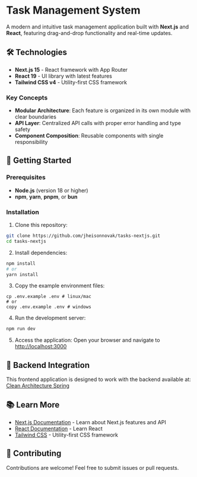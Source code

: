 # Task Management System

A modern and intuitive task management application built with **Next.js** and **React**, featuring drag-and-drop functionality and real-time updates.

## 🛠 Technologies

-   **Next.js 15** - React framework with App Router
-   **React 19** - UI library with latest features
-   **Tailwind CSS v4** - Utility-first CSS framework

### Key Concepts

-   **Modular Architecture**: Each feature is organized in its own module with clear boundaries
-   **API Layer**: Centralized API calls with proper error handling and type safety
-   **Component Composition**: Reusable components with single responsibility

## 🚀 Getting Started

### Prerequisites

-   **Node.js** (version 18 or higher)
-   **npm**, **yarn**, **pnpm**, or **bun**

### Installation

1. Clone this repository:

```bash
git clone https://github.com/jheisonnovak/tasks-nextjs.git
cd tasks-nextjs
```

2. Install dependencies:

```bash
npm install
# or
yarn install
```

3. Copy the example environment files:

```
cp .env.example .env # linux/mac
# or
copy .env.example .env # windows
```

4. Run the development server:

```bash
npm run dev
```

5. Access the application:
   Open your browser and navigate to [http://localhost:3000](http://localhost:3000)

## 🔗 Backend Integration

This frontend application is designed to work with the backend available at:
[Clean Architecture Spring](https://github.com/jheisonnovak/clean-architecture-spring)

## 📚 Learn More

-   [Next.js Documentation](https://nextjs.org/docs) - Learn about Next.js features and API
-   [React Documentation](https://react.dev) - Learn React
-   [Tailwind CSS](https://tailwindcss.com/docs) - Utility-first CSS framework

## 🤝 Contributing

Contributions are welcome! Feel free to submit issues or pull requests.
